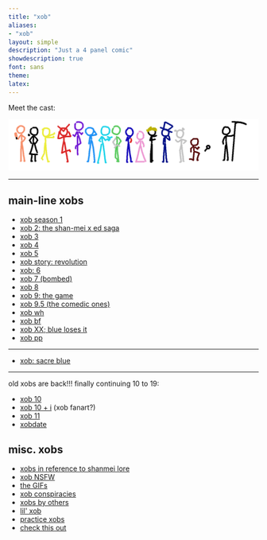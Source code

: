 ```yaml
---
title: "xob"
aliases:
- "xob"
layout: simple
description: "Just a 4 panel comic"
showdescription: true
font: sans
theme: 
latex: 
---
```


Meet the cast:

![cast](assets/cast.png)

---

## main-line xobs

- [xob season 1](xob1.md)
- [xob 2: the shan-mei x ed saga](xob2)
- [xob 3](xob3.md)
- [xob 4](xob4.md)
- [xob 5](xob5.md)
- [xob story: revolution](xobrevolution.md)
- [xob: 6](xob6.md)
- [xob 7 (bombed)](xob7.md)
- [xob 8](xob8.md)
- [xob 9: the game](xob9.md)
- [xob 9.5 (the comedic ones)](xob95.md)
- [xob wh](xobwh)
- [xob bf](xobbf)
- [xob XX; blue loses it](xob20.md)
- [xob pp](xobpp)

---

- [xob: sacre blue](sacreblue)

---

old xobs are back!!! finally continuing 10 to 19:
- [xob 10](xob10.md)
- [xob 10 + i](xob10plusi.md) (xob fanart?)
- [xob 11](xob11.md)
- [xobdate](update.md)

## misc. xobs

- [xobs in reference to shanmei lore](xobLore.md)
- [xob NSFW](xobNSFW.md)
- [the GIFs](xobGIF.md)
- [xob conspiracies](conspiracies.md)
- [xobs by others](xobothers.md)
- [lil' xob](lilxob.md)
- [practice xobs](practice.md)
- [check this out](xobcheckout)
